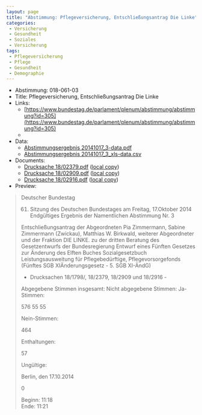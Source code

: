 ```yaml
---
layout: page
title: "Abstimmung: Pflegeversicherung, Entschließungsantrag Die Linke"
categories:
 - Versicherung
 - Gesundheit
 - Soziales
 - Versicherung
tags:
 - Pflegeversicherung
 - Pflege
 - Gesundheit
 - Demographie
---
```


* Abstimmung: 018-061-03
* Title: Pflegeversicherung, Entschließungsantrag Die Linke
* Links: 
    * [https://www.bundestag.de/parlament/plenum/abstimmung/abstimmung?id=305](https://www.bundestag.de/parlament/plenum/abstimmung/abstimmung?id=305)
    * 
* Data: 
    * [Abstimmungsergebnis 20141017_3-data.pdf](/res/abstimmungsliste/20141017_3-data.pdf)
    * [Abstimmungsergebnis 20141017_3_xls-data.csv](/res/abstimmungsliste/analyses/20141017_3_xls-data.csv)
* Documents: 
    * [Drucksache 18/02379.pdf](http://dip21.bundestag.de/dip21/btd/18/023/1802379.pdf) ([local copy](/res/abstimmungsdaten/018-061-03/1802379.pdf))
    * [Drucksache 18/02909.pdf](http://dip21.bundestag.de/dip21/btd/18/029/1802909.pdf) ([local copy](/res/abstimmungsdaten/018-061-03/1802909.pdf))
    * [Drucksache 18/02916.pdf](http://dip21.bundestag.de/dip21/btd/18/029/1802916.pdf) ([local copy](/res/abstimmungsdaten/018-061-03/1802916.pdf))
* Preview: 
> Deutscher Bundestag
> 
> 61. Sitzung des Deutschen Bundestages
> am Freitag, 17.Oktober 2014
> Endgültiges Ergebnis der Namentlichen Abstimmung Nr. 3
> 
> Entschließungsantrag der Abgeordneten Pia Zimmermann, Sabine Zimmermann (Zwickau),
> Matthias W. Birkwald, weiterer Abgeordneter und der Fraktion DIE LINKE.
> zu der dritten Beratung des Gesetzentwurfs der Bundesregierung
> Entwurf eines Fünften Gesetzes zur Änderung des Elften Buches Sozialgesetzbuch Leistungsausweitung für Pflegebedürftige, Pflegevorsorgefonds (Fünftes SGB XIÄnderungsgesetz - 5. SGB XI-ÄndG)
> - Drucksachen 18/1798/, 18/2379, 18/2909 und 18/2916 -
> 
> Abgegebene Stimmen insgesamt:
> Nicht abgegebene Stimmen:
> Ja-Stimmen:
> 
> 576
> 55
> 55
> 
> Nein-Stimmen:
> 
> 464
> 
> Enthaltungen:
> 
> 57
> 
> Ungültige:
> 
> Berlin, den 17.10.2014
> 
> 0
> 
> Beginn: 11:18  
> Ende: 11:21

